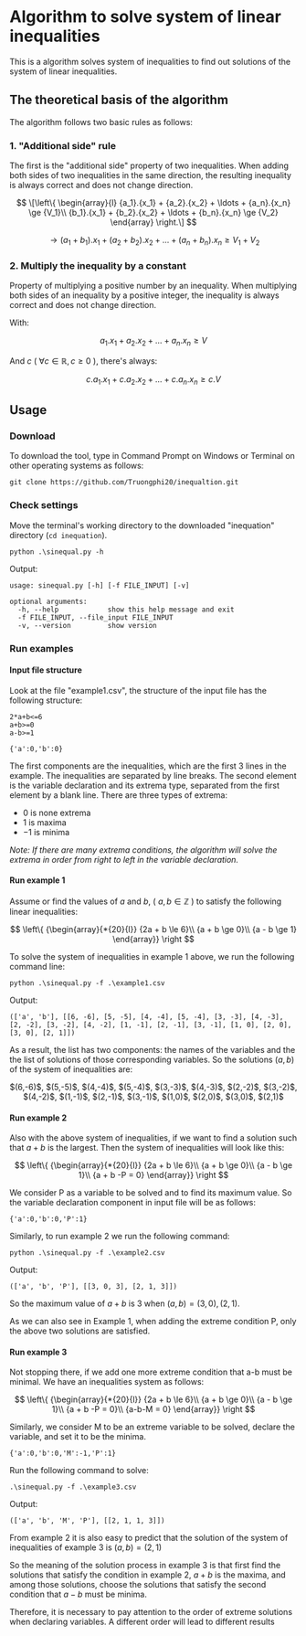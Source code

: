 # Algorithm to solve system of linear inequalities
This is a algorithm solves system of inequalities to find out solutions of the system of linear inequalities.

## The theoretical basis of the algorithm
The algorithm follows two basic rules as follows:

### 1. "Additional side" rule

The first is the "additional side" property of two inequalities. When adding both sides of two inequalities in the same direction, the resulting inequality is always correct and does not change direction.

$$
\[\left\{ \begin{array}{l}
{a_1}.{x_1} + {a_2}.{x_2} +  \ldots  + {a_n}.{x_n} \ge {V_1}\\
{b_1}.{x_1} + {b_2}.{x_2} +  \ldots  + {b_n}.{x_n} \ge {V_2}
\end{array} \right.\]
$$

$$
\to ({a_1} + {b_1}).{x_1} + ({a_2} + {b_2}).{x_2} +  \ldots  + ({a_n} + {b_n}).{x_n} \ge {V_1} + {V_2}
$$

### 2. Multiply the inequality by a constant

Property of multiplying a positive number by an inequality. When multiplying both sides of an inequality by a positive integer, the inequality is always correct and does not change direction.

With:

$$ {a_1}.{x_1} + {a_2}.{x_2} +  \ldots  + {a_n}.{x_n} \ge V $$

And $c$ ( $\forall c \in \mathbb{R}, c \ge 0$ ), there's always:

$$c.{a_1}.{x_1} + c.{a_2}.{x_2} +  \ldots  + c.{a_n}.{x_n} \ge c.V$$

## Usage
### Download
To download the tool, type in Command Prompt on Windows or Terminal on other operating systems as follows:
    
    git clone https://github.com/Truongphi20/inequaltion.git

### Check settings
Move the terminal's working directory to the downloaded "inequation" directory (`cd inequation`).
    
    python .\sinequal.py -h
    
Output:

    usage: sinequal.py [-h] [-f FILE_INPUT] [-v]

    optional arguments:
      -h, --help            show this help message and exit
      -f FILE_INPUT, --file_input FILE_INPUT
      -v, --version         show version
      
### Run examples
#### Input file structure
Look at the file "example1.csv", the structure of the input file has the following structure:

    2*a+b<=6
    a+b>=0
    a-b>=1
    
    {'a':0,'b':0}

The first components are the inequalities, which are the first 3 lines in the example. The inequalities are separated by line breaks.
The second element is the variable declaration and its extrema type, separated from the first element by a blank line.
There are three types of extrema:

   - $0$ is none extrema
   - $1$ is maxima
   - $-1$ is minima

_Note: If there are many extrema conditions, the algorithm will solve the extrema in order from right to left in the variable declaration._

#### Run example 1
Assume or find the values of $a$ and $b$, ( $a,b \in \mathbb{Z}$ ) to satisfy the following linear inequalities:

$$
\left\{ {\begin{array}{*{20}{l}}
{2a + b \le 6}\\
{a + b \ge 0}\\
{a - b \ge 1}
\end{array}} \right
$$

To solve the system of inequalities in example 1 above, we run the following command line:

    python .\sinequal.py -f .\example1.csv
    
Output:

    (['a', 'b'], [[6, -6], [5, -5], [4, -4], [5, -4], [3, -3], [4, -3], [2, -2], [3, -2], [4, -2], [1, -1], [2, -1], [3, -1], [1, 0], [2, 0], [3, 0], [2, 1]])

As a result, the list has two components: the names of the variables and the the list of solutions of those corresponding variables.
So the solutions $(a,b)$ of the system of inequalities are:

<p align="center">
$(6,-6)$, $(5,-5)$, $(4,-4)$, $(5,-4)$, $(3,-3)$, $(4,-3)$, $(2,-2)$, $(3,-2)$, $(4,-2)$, $(1,-1)$, $(2,-1)$, $(3,-1)$, $(1,0)$, $(2,0)$, $(3,0)$, $(2,1)$
</p> 

#### Run example 2
Also with the above system of inequalities, if we want to find a solution such that $a + b$ is the largest. Then the system of inequalities will look like this:

$$
\left\{ {\begin{array}{*{20}{l}}
{2a + b \le 6}\\
{a + b \ge 0}\\
{a - b \ge 1}\\
{a + b -P = 0}
\end{array}} \right
$$

We consider P as a variable to be solved and to find its maximum value. So the variable declaration component in input file will be as follows:

    {'a':0,'b':0,'P':1}

Similarly, to run example 2 we run the following command:

    python .\sinequal.py -f .\example2.csv
    
Output:

    (['a', 'b', 'P'], [[3, 0, 3], [2, 1, 3]])
    
So the maximum value of $a+b$ is 3 when $(a,b) = (3,0),(2,1)$.

As we can also see in Example 1, when adding the extreme condition P, only the above two solutions are satisfied.

#### Run example 3
Not stopping there, if we add one more extreme condition that a-b must be minimal. We have an inequalities system as follows:

$$
\left\{ {\begin{array}{*{20}{l}}
{2a + b \le 6}\\
{a + b \ge 0}\\
{a - b \ge 1}\\
{a + b -P = 0}\\
{a-b-M = 0}
\end{array}} \right
$$

Similarly, we consider M to be an extreme variable to be solved, declare the variable, and set it to be the minima.

    {'a':0,'b':0,'M':-1,'P':1}
    
Run the following command to solve:
    
    .\sinequal.py -f .\example3.csv
    
Output:
    
    (['a', 'b', 'M', 'P'], [[2, 1, 1, 3]])

From example 2 it is also easy to predict that the solution of the system of inequalities of example 3 is $(a,b) = (2,1)$

So the meaning of the solution process in example 3 is that first find the solutions that satisfy the condition in example 2, $a+b$ is the maxima, and among those solutions, choose the solutions that satisfy the second condition that $a-b$ must be minima.

Therefore, it is necessary to pay attention to the order of extreme solutions when declaring variables. A different order will lead to different results
